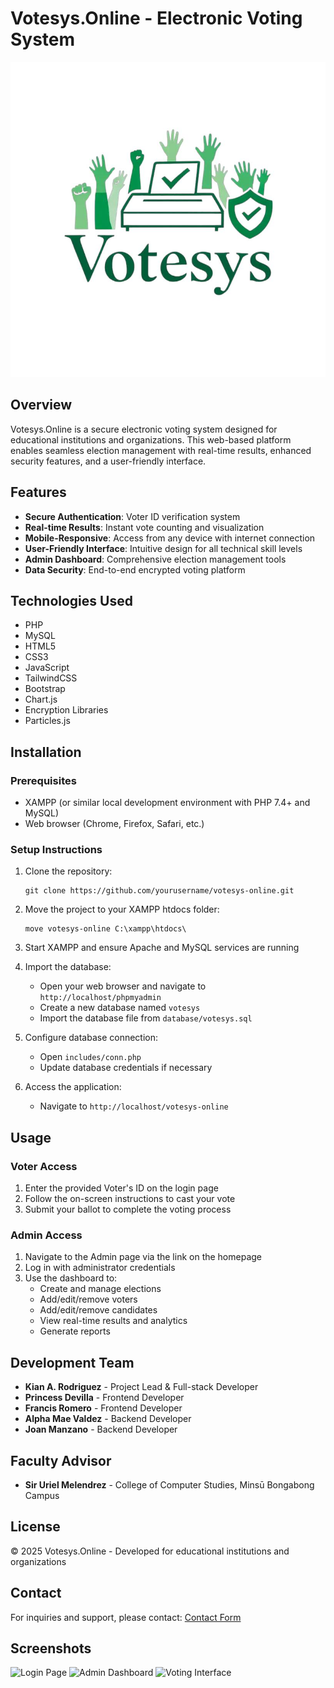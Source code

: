 # Votesys.Online - Electronic Voting System

![Votesys.Online Logo](pics/logo.png)

## Overview

Votesys.Online is a secure electronic voting system designed for educational institutions and organizations. This web-based platform enables seamless election management with real-time results, enhanced security features, and a user-friendly interface.

## Features

- **Secure Authentication**: Voter ID verification system
- **Real-time Results**: Instant vote counting and visualization
- **Mobile-Responsive**: Access from any device with internet connection
- **User-Friendly Interface**: Intuitive design for all technical skill levels
- **Admin Dashboard**: Comprehensive election management tools
- **Data Security**: End-to-end encrypted voting platform

## Technologies Used

- PHP
- MySQL
- HTML5
- CSS3
- JavaScript
- TailwindCSS
- Bootstrap
- Chart.js
- Encryption Libraries
- Particles.js

## Installation

### Prerequisites

- XAMPP (or similar local development environment with PHP 7.4+ and MySQL)
- Web browser (Chrome, Firefox, Safari, etc.)

### Setup Instructions

1. Clone the repository:
   ```
   git clone https://github.com/yourusername/votesys-online.git
   ```

2. Move the project to your XAMPP htdocs folder:
   ```
   move votesys-online C:\xampp\htdocs\
   ```

3. Start XAMPP and ensure Apache and MySQL services are running

4. Import the database:
   - Open your web browser and navigate to `http://localhost/phpmyadmin`
   - Create a new database named `votesys`
   - Import the database file from `database/votesys.sql`

5. Configure database connection:
   - Open `includes/conn.php`
   - Update database credentials if necessary

6. Access the application:
   - Navigate to `http://localhost/votesys-online`

## Usage

### Voter Access

1. Enter the provided Voter's ID on the login page
2. Follow the on-screen instructions to cast your vote
3. Submit your ballot to complete the voting process

### Admin Access

1. Navigate to the Admin page via the link on the homepage
2. Log in with administrator credentials
3. Use the dashboard to:
   - Create and manage elections
   - Add/edit/remove voters
   - Add/edit/remove candidates
   - View real-time results and analytics
   - Generate reports

## Development Team

- **Kian A. Rodriguez** - Project Lead & Full-stack Developer
- **Princess Devilla** - Frontend Developer
- **Francis Romero** - Frontend Developer
- **Alpha Mae Valdez** - Backend Developer
- **Joan Manzano** - Backend Developer

## Faculty Advisor

- **Sir Uriel Melendrez** - College of Computer Studies, Minsū Bongabong Campus

## License

© 2025 Votesys.Online - Developed for educational institutions and organizations

## Contact

For inquiries and support, please contact:
[Contact Form](https://www.facebook.com/kianr873)

## Screenshots

![Login Page](screenshots/login.png)
![Admin Dashboard](screenshots/admin-dashboard.png)
![Voting Interface](screenshots/voting-interface.png)
 
 
